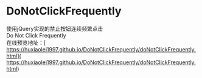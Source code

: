 # DoNotClickFrequently
使用jQuery实现的禁止按钮连续频繁点击<br>
Do Not Click Frequently<br>
在线预览地址：[ https://huxiaolei1997.github.io/DoNotClickFrequently/doNotClickFrequently.html]( https://huxiaolei1997.github.io/DoNotClickFrequently/doNotClickFrequently.html)
